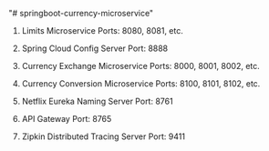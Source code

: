 "# springboot-currency-microservice" 

1. Limits Microservice
Ports: 8080, 8081, etc.

2. Spring Cloud Config Server
Port: 8888

3. Currency Exchange Microservice
Ports: 8000, 8001, 8002, etc.

4. Currency Conversion Microservice
Ports: 8100, 8101, 8102, etc.

5. Netflix Eureka Naming Server
Port: 8761

6. API Gateway
Port: 8765

7. Zipkin Distributed Tracing Server
Port: 9411
